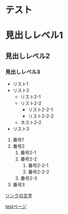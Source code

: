 # テスト


# 見出しレベル1
## 見出しレベル2
### 見出しレベル3

- リスト1
- リスト2
  - リスト2-1
  - リスト2-2
    - リスト2-2-1
    - リスト2-2-2
  - ネスト2-2
- リスト3

1. 番号1
1. 番号2
   1. 番号2-1
   1. 番号2-2
       1. 番号2-2-1
       1. 番号2-2-2
   1. 番号2-3
1. 番号3

[リンクの文字](https://www.google.co.jp/)

[testページ](./test.html)
